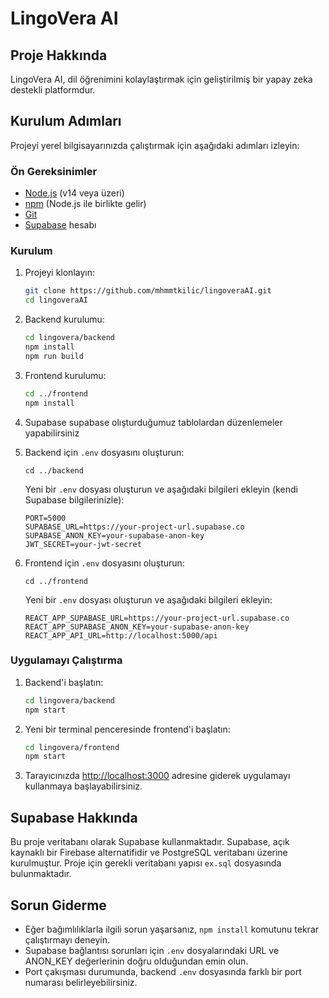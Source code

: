 # LingoVera AI

## Proje Hakkında

LingoVera AI, dil öğrenimini kolaylaştırmak için geliştirilmiş bir yapay zeka destekli platformdur.

## Kurulum Adımları

Projeyi yerel bilgisayarınızda çalıştırmak için aşağıdaki adımları izleyin:

### Ön Gereksinimler

- [Node.js](https://nodejs.org/) (v14 veya üzeri)
- [npm](https://www.npmjs.com/) (Node.js ile birlikte gelir)
- [Git](https://git-scm.com/)
- [Supabase](https://supabase.com/) hesabı

### Kurulum

1. Projeyi klonlayın:
   ```bash
   git clone https://github.com/mhmmtkilic/lingoveraAI.git
   cd lingoveraAI
   ```

2. Backend kurulumu:
   ```bash
   cd lingovera/backend
   npm install
   npm run build
   ```

3. Frontend kurulumu:
   ```bash
   cd ../frontend
   npm install
   ```

4. Supabase 
 supabase olışturduğumuz tablolardan düzenlemeler yapabilirsiniz

5. Backend için `.env` dosyasını oluşturun:
   ```
   cd ../backend
   ```
   Yeni bir `.env` dosyası oluşturun ve aşağıdaki bilgileri ekleyin (kendi Supabase bilgilerinizle):
   ```
   PORT=5000
   SUPABASE_URL=https://your-project-url.supabase.co
   SUPABASE_ANON_KEY=your-supabase-anon-key
   JWT_SECRET=your-jwt-secret
   ```

6. Frontend için `.env` dosyasını oluşturun:
   ```
   cd ../frontend
   ```
   Yeni bir `.env` dosyası oluşturun ve aşağıdaki bilgileri ekleyin:
   ```
   REACT_APP_SUPABASE_URL=https://your-project-url.supabase.co
   REACT_APP_SUPABASE_ANON_KEY=your-supabase-anon-key
   REACT_APP_API_URL=http://localhost:5000/api
   ```

### Uygulamayı Çalıştırma

1. Backend'i başlatın:
   ```bash
   cd lingovera/backend
   npm start
   ```

2. Yeni bir terminal penceresinde frontend'i başlatın:
   ```bash
   cd lingovera/frontend
   npm start
   ```

3. Tarayıcınızda [http://localhost:3000](http://localhost:3000) adresine giderek uygulamayı kullanmaya başlayabilirsiniz.

## Supabase Hakkında

Bu proje veritabanı olarak Supabase kullanmaktadır. Supabase, açık kaynaklı bir Firebase alternatifidir ve PostgreSQL veritabanı üzerine kurulmuştur. Proje için gerekli veritabanı yapısı `ex.sql` dosyasında bulunmaktadır.

## Sorun Giderme

- Eğer bağımlılıklarla ilgili sorun yaşarsanız, `npm install` komutunu tekrar çalıştırmayı deneyin.
- Supabase bağlantısı sorunları için `.env` dosyalarındaki URL ve ANON_KEY değerlerinin doğru olduğundan emin olun.
- Port çakışması durumunda, backend `.env` dosyasında farklı bir port numarası belirleyebilirsiniz.